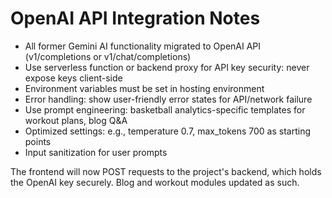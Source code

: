 # OpenAI API Integration Notes

- All former Gemini AI functionality migrated to OpenAI API (v1/completions or v1/chat/completions)
- Use serverless function or backend proxy for API key security: never expose keys client-side
- Environment variables must be set in hosting environment
- Error handling: show user-friendly error states for API/network failure
- Use prompt engineering: basketball analytics-specific templates for workout plans, blog Q&A
- Optimized settings: e.g., temperature 0.7, max_tokens 700 as starting points
- Input sanitization for user prompts

The frontend will now POST requests to the project's backend, which holds the OpenAI key securely. Blog and workout modules updated as such.
